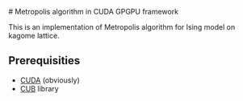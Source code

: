 # Metropolis algorithm in CUDA GPGPU framework 

This is an implementation of Metropolis algorithm for Ising model on kagome lattice. 

## Prerequisities 
 
 * [CUDA](https://developer.nvidia.com/cuda-downloads) (obviously)
 * [CUB](https://nvlabs.github.io/cub/) library


